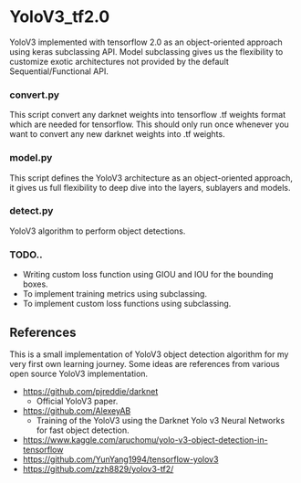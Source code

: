 # YoloV3_tf2.0

YoloV3 implemented with tensorflow 2.0 as an object-oriented approach using keras subclassing API. Model subclassing gives us the flexibility to customize exotic architectures not provided by the default Sequential/Functional API.

### convert.py
This script convert any darknet weights into tensorflow .tf weights format which are needed for tensorflow.
This should only run once whenever you want to convert any new darknet weights into .tf weights.


### model.py
This script defines the YoloV3 architecture as an object-oriented approach, it gives us full flexibility to deep dive into the layers, sublayers and models.

### detect.py
YoloV3 algorithm to perform object detections.



### TODO..
- Writing custom loss function using GIOU and IOU for the bounding boxes.
- To implement training metrics using subclassing.
- To implement custom loss functions using subclassing.


## References

This is a small implementation of YoloV3 object detection algorithm for my very first own learning journey. Some ideas are references from various open source YoloV3 implementation.

- https://github.com/pjreddie/darknet
    - Official YoloV3 paper.
- https://github.com/AlexeyAB
    - Training of the YoloV3 using the Darknet Yolo v3 Neural Networks for fast object detection.
- https://www.kaggle.com/aruchomu/yolo-v3-object-detection-in-tensorflow
- https://github.com/YunYang1994/tensorflow-yolov3
- https://github.com/zzh8829/yolov3-tf2/ 
